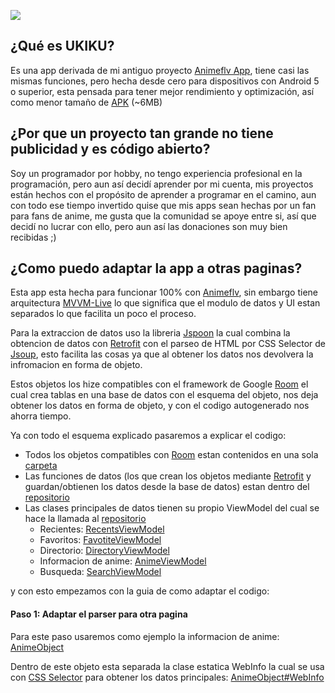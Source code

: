 ![](https://github.com/jordyamc/UKIKU/blob/master/web/img/UKIKU%20Facebook.png)

## ¿Qué es UKIKU?

Es una app derivada de mi antiguo proyecto [Animeflv App](https://github.com/jordyamc/Animeflv), tiene casi las mismas funciones, pero hecha desde cero para dispositivos con Android 5 o superior, esta pensada para tener mejor rendimiento y optimización, así como menor tamaño de [APK](https://github.com/jordyamc/UKIKU/raw/master/app/release/app-release.apk) (~6MB)

## ¿Por que un proyecto tan grande no tiene publicidad y es código abierto?

Soy un programador por hobby, no tengo experiencia profesional en la programación, pero aun así decidí aprender por mi cuenta, mis proyectos están hechos con el propósito de aprender a programar en el camino, aun con todo ese tiempo invertido quise que mis apps sean hechas por un fan para fans de anime, me gusta que la comunidad se apoye entre si, así que decidí no lucrar con ello, pero aun así las donaciones son muy bien recibidas ;)

## ¿Como puedo adaptar la app a otras paginas?

Esta app esta hecha para funcionar 100% con [Animeflv](https://animeflv.net), sin embargo tiene arquitectura [MVVM-Live](https://en.wikipedia.org/wiki/Model%E2%80%93view%E2%80%93viewmodel) lo que significa que el modulo de datos y UI estan separados lo que facilita un poco el proceso.

Para la extraccion de datos uso la libreria [Jspoon](https://github.com/DroidsOnRoids/jspoon) la cual combina la obtencion de datos con [Retrofit](http://square.github.io/retrofit/) con el parseo de HTML por CSS Selector de [Jsoup](https://jsoup.org/cookbook/extracting-data/selector-syntax), esto facilita las cosas ya que al obtener los datos nos devolvera la infromacion en forma de objeto.

Estos objetos los hize compatibles con el framework de Google [Room](https://developer.android.com/training/data-storage/room/) el cual crea tablas en una base de datos con el esquema del objeto, nos deja obtener los datos en forma de objeto, y con el codigo autogenerado nos ahorra tiempo.

Ya con todo el esquema explicado pasaremos a explicar el codigo:

* Todos los objetos compatibles con [Room](https://developer.android.com/training/data-storage/room/) estan contenidos en una sola [carpeta](https://github.com/jordyamc/UKIKU/tree/master/app/src/main/java/knf/kuma/pojos)
* Las funciones de datos (los que crean los objetos mediante [Retrofit](http://square.github.io/retrofit/) y guardan/obtienen los datos desde la base de datos) estan dentro del [repositorio](https://github.com/jordyamc/UKIKU/blob/master/app/src/main/java/knf/kuma/retrofit/Repository.java)
* Las clases principales de datos tienen su propio ViewModel del cual se hace la llamada al [repositorio](https://github.com/jordyamc/UKIKU/blob/master/app/src/main/java/knf/kuma/retrofit/Repository.java)
  * Recientes: [RecentsViewModel](https://github.com/jordyamc/UKIKU/blob/master/app/src/main/java/knf/kuma/recents/RecentsViewModel.java)
  * Favoritos: [FavotiteViewModel](https://github.com/jordyamc/UKIKU/blob/master/app/src/main/java/knf/kuma/favorite/FavoriteViewModel.java)
  * Directorio: [DirectoryViewModel](https://github.com/jordyamc/UKIKU/blob/master/app/src/main/java/knf/kuma/directory/DirectoryViewModel.java)
  * Informacion de anime: [AnimeViewModel](https://github.com/jordyamc/UKIKU/blob/master/app/src/main/java/knf/kuma/animeinfo/AnimeViewModel.java)
  * Busqueda: [SearchViewModel](https://github.com/jordyamc/UKIKU/blob/master/app/src/main/java/knf/kuma/search/SearchViewModel.java)

y con esto empezamos con la guia de como adaptar el codigo:

#### Paso 1: Adaptar el parser para otra pagina

Para este paso usaremos como ejemplo la informacion de anime: [AnimeObject](https://github.com/jordyamc/UKIKU/blob/master/app/src/main/java/knf/kuma/pojos/AnimeObject.java)

Dentro de este objeto esta separada la clase estatica WebInfo la cual se usa con [CSS Selector](https://jsoup.org/cookbook/extracting-data/selector-syntax) para obtener los datos principales:
[AnimeObject#WebInfo](https://gist.github.com/jordyamc/d21abf7d418ee05809b7fa4562e1e29e#file-animeobject-webinfo-java)